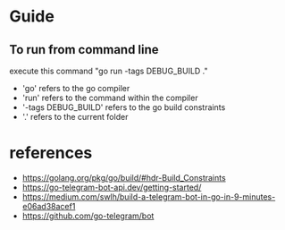 

# Guide
## To run from command line
execute this command "go run -tags DEBUG_BUILD ."
- 'go' refers to the go compiler
- 'run' refers to the command within the compiler
- '-tags DEBUG_BUILD' refers to the go build constraints
- '.' refers to the current folder

# references
- https://golang.org/pkg/go/build/#hdr-Build_Constraints
- https://go-telegram-bot-api.dev/getting-started/
- https://medium.com/swlh/build-a-telegram-bot-in-go-in-9-minutes-e06ad38acef1
- https://github.com/go-telegram/bot
